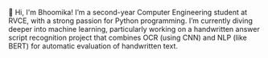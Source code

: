 👋 Hi, I'm Bhoomika!
I’m a second-year Computer Engineering student at RVCE, with a strong passion for Python programming. I’m currently diving deeper into machine learning, particularly working on a handwritten answer script recognition project that combines OCR (using CNN) and NLP (like BERT) for automatic evaluation of handwritten text.
